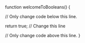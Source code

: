 
function welcomeToBooleans() {

// Only change code below this line.

return true; // Change this line

// Only change code above this line.
}
